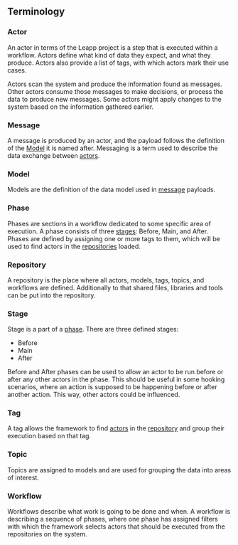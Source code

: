 ## Terminology

### Actor

An actor in terms of the Leapp project is a step that is executed within a workflow.
Actors define what kind of data they expect, and what they produce. Actors also
provide a list of tags, with which actors mark their use cases.

Actors scan the system and produce the information found as messages.
Other actors consume those messages to make decisions, or process the data
to produce new messages.
Some actors might apply changes to the system based on the information gathered earlier.

### Message

A message is produced by an actor, and the payload follows the definition of the [Model](#model)
it is named after. Messaging is a term used to describe the data exchange between [actors](#actor).

### Model

Models are the definition of the data model used in [message](#message) payloads.

### Phase

Phases are sections in a workflow dedicated to some specific area of execution.
A phase consists of three [stages](#stage): Before, Main, and After.
Phases are defined by assigning one or more tags to them, which will be used
to find actors in the [repositories](#repository) loaded.

### Repository

A repository is the place where all actors, models, tags, topics, and workflows are defined.
Additionally to that shared files, libraries and tools can be put into the repository.

### Stage

Stage is a part of a [phase](#phase). There are three defined stages:
- Before
- Main
- After

Before and After phases can be used to allow an actor to be run before or after any
other actors in the phase. This should be useful in some hooking scenarios, where
an action is supposed to be happening before or after another action. This way, other
actors could be influenced.

### Tag

A tag allows the framework to find [actors](#actor) in the [repository](#repository)
and group their execution based on that tag.

### Topic

Topics are assigned to models and are used for grouping the data into areas of interest.

### Workflow

Workflows describe what work is going to be done and when. A workflow is describing a sequence of phases,
where one phase has assigned filters with which the framework selects actors that should be executed from
the repositories on the system.


